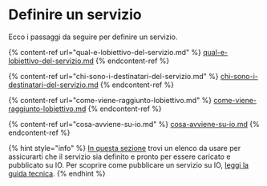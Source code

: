 # Definire un servizio

Ecco i passaggi da seguire per definire un servizio.

{% content-ref url="qual-e-lobiettivo-del-servizio.md" %}
[qual-e-lobiettivo-del-servizio.md](qual-e-lobiettivo-del-servizio.md)
{% endcontent-ref %}

{% content-ref url="chi-sono-i-destinatari-del-servizio.md" %}
[chi-sono-i-destinatari-del-servizio.md](chi-sono-i-destinatari-del-servizio.md)
{% endcontent-ref %}

{% content-ref url="come-viene-raggiunto-lobiettivo.md" %}
[come-viene-raggiunto-lobiettivo.md](come-viene-raggiunto-lobiettivo.md)
{% endcontent-ref %}

{% content-ref url="cosa-avviene-su-io.md" %}
[cosa-avviene-su-io.md](cosa-avviene-su-io.md)
{% endcontent-ref %}

{% hint style="info" %}
[In questa sezione](../../appendice/lista-di-controllo.md) trovi un elenco da usare per assicurarti che il servizio sia definito e pronto per essere caricato e pubblicato su IO. Per scoprire come pubblicare un servizio su IO, [leggi la guida tecnica](http://127.0.0.1:5000/s/coSKRte21UjDBRWKLtEs/funzionalita/creare-un-servizio).&#x20;
{% endhint %}
